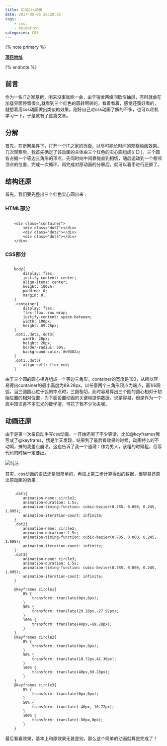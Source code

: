```yaml
---
title: 初试css动画
date: 2017-05-05 20:20:35
tags:
	- css,
	- Animation
categories: CSS
---
```


{% note primary %}

**[项目地址](https://maxutian.github.io/practices/css%20practices/IT%20home%20animation/index.html)**

{% endnote %}

## 前言

作为一名IT之家基佬，闲来没事就刷一会，由于宿舍网络间歇性抽风，有时就会在加载界面停留很久,就看到三个红色的圆转啊转的。看着看着，感觉还蛮好看的，就想着用css动画做出类似的效果。刚好自己对css动画了解的不多，也可以趁机学习一下，于是就有了这篇文章。

## 分解

首先，在断网条件下，打开一个IT之家的页面，以尽可能长时间的观察动画效果。几次观察后，我首先确定了该动画的主体由三个红色的实心圆组成(/ □ \)。三个圆各占据一个等边三角形的顶点，先同时向中间靠拢直到相切，随后运动到一个相邻顶点的位置，完成一次循环。再完成对原动画的分解后，就可以着手进行还原了。

## 结构还原

首先，我们要先整出三个红色实心圆出来：

<!-- more -->

### HTML部分

```

	<div class="container">
		<div class="dot1"></div>
		<div class="dot2"></div>
		<div class="dot3"></div>
	</div>

```

### CSS部分

```

	body{
		display: flex;
		justify-content: center;
		align-items: center;
		height: 100vh;
		padding: 0;
		margin: 0;
	}
	.container{
		display: flex;
		flex-flow: row wrap;
		justify-content: space-between;
		width: 100px;
		height: 89.28px;
	}
	.dot1,.dot2,.dot3{
		width: 20px;
		height: 20px;
		border-radius: 50%;
		background-color: #e9382a;
	}
	.dot1,.dot3{
		align-self: flex-end;
	}

```

由于三个圆的圆心相连组成一个等边三角形，container的宽度是100，从所以容易得出container的最小高度为89.28px。以任意两个三角形顶点为端点，画1/6圆弧，当三圆圆心位于弧的中点时，三圆相切，此时容易算出三个圆的圆心相对于初始位置的相对位置，为下面设置动画的关键帧提供数据。说是容易，但是作为一个高中知识差不多忘光的数学渣，可花了我不少功夫呢。

## 动画还原

由于是第一次亲自动手写css动画，一开始还闹了不少笑话，比如@keyframes我写成了@keyframs，愣是半天发现，结果到了最后看效果的时候，动画特么的不动啊，搞的我差点崩溃。这也告诉了我一个道理：作为男人，该粗的时候粗，但写代码的时候一定要细。

![纯洁](https://www.tuchuang001.com/images/2017/05/05/ubiaoqing57c55ab4bc94612484.jpg)

其实，css动画的语法还是很简单的，再加上第二步计算得出的数据，很容易还原出原动画的效果：

```

	.dot1{
		animation-name: circle1;
		animation-duration: 1.5s;
		animation-timing-function: cubic-bezier(0.785, 0.000, 0.245, 1.005); 
		animation-iteration-count: infinite;
	}
	.dot2{
		animation-name: circle2;
		animation-duration: 1.5s;
		animation-timing-function: cubic-bezier(0.785, 0.000, 0.245, 1.005);
		animation-iteration-count: infinite;
	}
	.dot3{
		animation-name: circle3;
		animation-duration: 1.5s;
		animation-timing-function: cubic-bezier(0.785, 0.000, 0.245, 1.005);
		animation-iteration-count: infinite;
	}

	@keyframes circle1{
		0% {
			transform: translate(0px,0px);
		}
		50% {
			transform: translate(29.28px,-27.92px);
		}
		100% {
			transform: translate(40px,-69.28px);
		}
	}
	@keyframes circle2{
		0% {
			transform: translate(0px,0px);
		}
		50% {
			transform: translate(10.72px,41.36px);
		}
		100% {
			transform: translate(40px,69.28px);
		}
	}
	@keyframes circle3{
		0% {
			transform: translate(0px,0px);
		}
		50% {
			transform: translate(-40px,-10.72px);
		}
		100% {
			transform: translate(-80px,0px);
		}
	}

```

最后看看效果，基本上和原效果无甚差别，那么这个简单的动画就算是完成了！